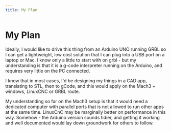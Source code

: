 ```yaml
---
title: My Plan
---
```

My Plan
=======

Ideally, I would like to drive this thing from an Arduino UNO running GRBL so I can get a lightweight, low cost solution that I can plug into a USB port on a laptop or Mac. I know only a little to start with on grbl - but my understanding is that it is a g-code interpreter running on the Arduino, and requires very little on the PC connected. 

I know that in most cases, I'd be designing my things in a CAD app, translating to STL, then to gCode, and this would apply on the Mach3 + windows, LinuxCNC or GRBL route.

My understanding so far on the Mach3 setup is that it would need a dedicated computer with parallel ports that is not allowed to run other apps at the same time. LinuxCnC may be marginally better on performance in this way. Somehow - the Arduino version sounds tidier, and getting it working and well documented would lay down groundwork for others to follow.
